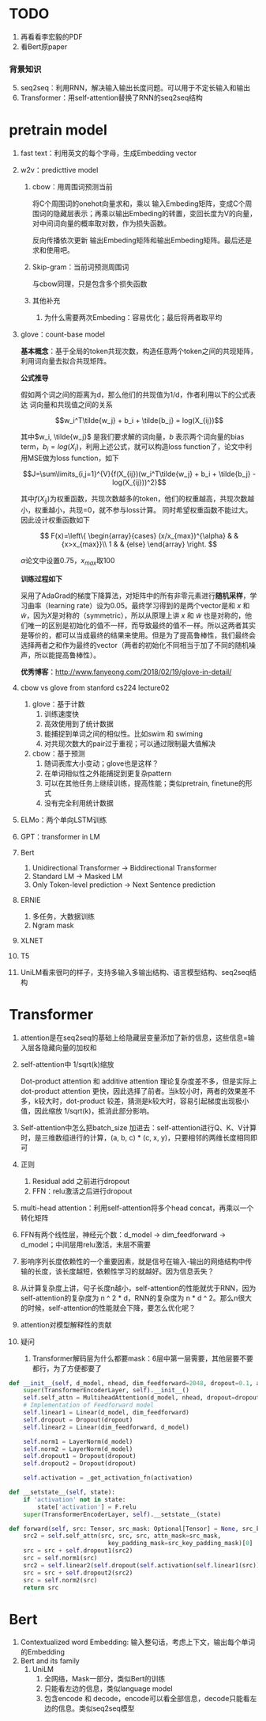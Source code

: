 # TODO

1. 再看看李宏毅的PDF
2. 看Bert原paper



### 背景知识

5. seq2seq：利用RNN，解决输入输出长度问题。可以用于不定长输入和输出
6. Transformer：用self-attention替换了RNN的seq2seq结构

# pretrain model

1. fast text：利用英文的每个字母，生成Embedding vector

2. w2v：predicttive model

   1. cbow：用周围词预测当前

      将C个周围词的onehot向量求和，乘以 输入Embeding矩阵，变成C个周围词的隐藏层表示；再乘以输出Embeding的转置，变回长度为V的向量，对中间词向量的概率取对数，作为损失函数。 

      反向传播依次更新 输出Embeding矩阵和输出Embeding矩阵。最后还是求和使用吧。

   2. Skip-gram：当前词预测周围词

      与cbow同理，只是包含多个损失函数

   3. 其他补充

      1. 为什么需要两次Embeding：容易优化；最后将两者取平均

3. glove：count-base model

   **基本概念**：基于全局的token共现次数，构造任意两个token之间的共现矩阵，利用词向量去拟合共现矩阵。

   **公式推导**

   假如两个词之间的距离为d，那么他们的共现值为1/d，作者利用以下的公式表达 词向量和共现值之间的关系

   $$w_i^T\tilde{w_j} + b_i + \tilde{b_j} = log(X_{ij})$$

   其中$w_i, \tilde{w_j}$ 是我们要求解的词向量，$b$ 表示两个词向量的bias term，$b_i=log(X_i)$，利用上述公式，就可以构造loss function了，论文中利用MSE做为loss function，如下

   $$J=\sum\limits_{i,j=1}^{V}{f(X_{ij})(w_i^T\tilde{w_j} + b_i + \tilde{b_j} - log(X_{ij}))^2}$$

   其中$f(X_{ij})$为权重函数，共现次数越多的token，他们的权重越高，共现次数越小，权重越小，共现=0，就不参与loss计算。 同时希望权重函数不能过大。因此设计权重函数如下

   $$ F(x)=\left\{
   \begin{array}{cases}
   (x/x_{max})^{\alpha}       &      & {x>x_{max}}\\
   1     &      & {else}
   \end{array} \right. $$

   $\alpha$论文中设置0.75，$x_{max}$取100

   **训练过程如下**

   采用了AdaGrad的梯度下降算法，对矩阵中的所有非零元素进行**随机采样**，学习曲率（learning rate）设为0.05。最终学习得到的是两个vector是和 ${x}$ 和 ${\tilde{w}}$，因为${X}$是对称的（symmetric），所以从原理上讲 ${x}$ 和 ${\tilde{w}}$ 也是对称的，他们唯一的区别是初始化的值不一样，而导致最终的值不一样。所以这两者其实是等价的，都可以当成最终的结果来使用。但是为了提高鲁棒性，我们最终会选择两者之和作为最终的vector（两者的初始化不同相当于加了不同的随机噪声，所以能提高鲁棒性）。

   **优秀博客**：http://www.fanyeong.com/2018/02/19/glove-in-detail/

4. cbow vs glove from stanford cs224 lecture02

   1. glove：基于计数
      1. 训练速度快
      2. 高效使用到了统计数据
      3. 能捕捉到单词之间的相似性。比如swim 和 swiming
      4. 对共现次数大的pair过于重视；可以通过限制最大值解决
   2. cbow：基于预测
      1. 随词表库大小变动；glove也是这样？
      2. 在单词相似性之外能捕捉到更复杂pattern
      3. 可以在其他任务上继续训练，提高性能；类似pretrain, finetune的形式
      4. 没有完全利用统计数据

5. ELMo：两个单向LSTM训练

6. GPT：transformer in LM

7. Bert

   1. Unidirectional Transformer -> Biddirectional Transformer
   2. Standard LM -> Masked LM
   3. Only Token-level prediction -> Next Sentence prediction

8. ERNIE

   1. 多任务，大数据训练
   2. Ngram mask

9. XLNET

10. T5

11. UniLM看来很叼的样子，支持多输入多输出结构、语言模型结构、seq2seq结构



# Transformer

1. attention是在seq2seq的基础上给隐藏层变量添加了新的信息，这些信息=输入层各隐藏向量的加权和

2. self-attention中 1/sqrt(k)缩放

   Dot-product attention 和 additive attention 理论复杂度差不多，但是实际上dot-product attention 更快，因此选择了前者。当k较小时，两者的效果差不多，k较大时，dot-product 较差，猜测是k较大时，容易引起梯度出现极小值，因此缩放 1/sqrt(k)，抵消此部分影响。

3. Self-attention中怎么把batch_size 加进去：self-attention进行Q、K、V计算时，是三维数组进行的计算，(a, b, c) * (c, x, y)，只要相邻的两维长度相同即可

4. 正则

   1. Residual add 之前进行dropout
   2. FFN：relu激活之后进行dropout

5. multi-head attention：利用self-attention将多个head concat，再乘以一个转化矩阵

6. FFN有两个线性层，神经元个数：d_model -> dim_feedforward -> d_model；中间层用relu激活，末层不需要

7. 影响序列长度依赖性的一个重要因素，就是信号在输入-输出的网络结构中传输的长度，该长度越短，依赖性学习的就越好。因为信息丢失？

8. 从计算复杂度上讲，句子长度n越小，self-attention的性能就优于RNN，因为self-attention的复杂度为 n ^ 2 * d，RNN的复杂度为 n * d ^ 2。那么n很大的时候，self-attention的性能就会下降，要怎么优化呢？

9. attention对模型解释性的贡献

10. 疑问

    1. Transformer解码层为什么都要mask：6层中第一层需要，其他层要不要都行，为了方便都要了

```python
def __init__(self, d_model, nhead, dim_feedforward=2048, dropout=0.1, activation="relu"):
    super(TransformerEncoderLayer, self).__init__()
    self.self_attn = MultiheadAttention(d_model, nhead, dropout=dropout)
    # Implementation of Feedforward model
    self.linear1 = Linear(d_model, dim_feedforward)
    self.dropout = Dropout(dropout)
    self.linear2 = Linear(dim_feedforward, d_model)

    self.norm1 = LayerNorm(d_model)
    self.norm2 = LayerNorm(d_model)
    self.dropout1 = Dropout(dropout)
    self.dropout2 = Dropout(dropout)

    self.activation = _get_activation_fn(activation)

def __setstate__(self, state):
    if 'activation' not in state:
        state['activation'] = F.relu
    super(TransformerEncoderLayer, self).__setstate__(state)

def forward(self, src: Tensor, src_mask: Optional[Tensor] = None, src_key_padding_mask: Optional[Tensor] = None) -> Tensor:
    src2 = self.self_attn(src, src, src, attn_mask=src_mask,
                            key_padding_mask=src_key_padding_mask)[0]
    src = src + self.dropout1(src2)
    src = self.norm1(src)
    src2 = self.linear2(self.dropout(self.activation(self.linear1(src))))
    src = src + self.dropout2(src2)
    src = self.norm2(src)
    return src
```



# Bert

1. Contextualized word Embedding: 输入整句话，考虑上下文，输出每个单词的Embedding
2. Bert and its family
   1. UniLM
      1. 全网络，Mask一部分，类似Bert的训练
      2. 只能看左边的信息，类似language model
      3. 包含encode 和 decode，encode可以看全部信息，decode只能看左边的信息。类似seq2seq模型



